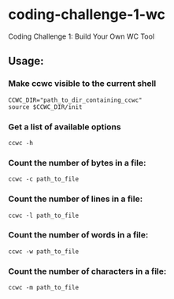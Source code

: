 # coding-challenge-1-wc
Coding Challenge 1: Build Your Own WC Tool  

## Usage:

### Make ccwc visible to the current shell

```
CCWC_DIR="path_to_dir_containing_ccwc"
source $CCWC_DIR/init
```

### Get a list of available options
`ccwc -h`

### Count the number of bytes in a file:
`ccwc -c path_to_file`

### Count the number of lines in a file:
`ccwc -l path_to_file`

### Count the number of words in a file:
`ccwc -w path_to_file`

### Count the number of characters in a file:
`ccwc -m path_to_file`